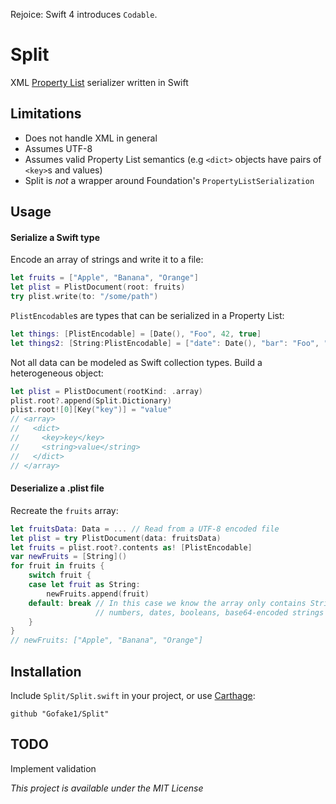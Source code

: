 Rejoice: Swift 4 introduces `Codable`.

# Split

XML [Property List](https://en.wikipedia.org/wiki/Property_list) serializer written in Swift

## Limitations

* Does not handle XML in general
* Assumes UTF-8
* Assumes valid Property List semantics (e.g `<dict>` objects have pairs of `<key>`s and values)
* Split is *not* a wrapper around Foundation's `PropertyListSerialization`

## Usage

#### Serialize a Swift type

Encode an array of strings and write it to a file:

```swift
let fruits = ["Apple", "Banana", "Orange"]
let plist = PlistDocument(root: fruits)
try plist.write(to: "/some/path")
```

`PlistEncodable`s are types that can be serialized in a Property List:

```swift
let things: [PlistEncodable] = [Date(), "Foo", 42, true]
let things2: [String:PlistEncodable] = ["date": Date(), "bar": "Foo", "answer": 42, "boolean": true]
```

Not all data can be modeled as Swift collection types.
Build a heterogeneous object:

```swift
let plist = PlistDocument(rootKind: .array)
plist.root?.append(Split.Dictionary)
plist.root![0][Key("key")] = "value"
// <array>
//   <dict>
//     <key>key</key>
//     <string>value</string>
//   </dict>
// </array>
```

#### Deserialize a .plist file

Recreate the `fruits` array:

```swift
let fruitsData: Data = ... // Read from a UTF-8 encoded file
let plist = try PlistDocument(data: fruitsData)
let fruits = plist.root?.contents as! [PlistEncodable]
var newFruits = [String]()
for fruit in fruits {
    switch fruit {
    case let fruit as String:
        newFruits.append(fruit)
    default: break // In this case we know the array only contains Strings, but Property Lists can also contain
                   // numbers, dates, booleans, base64-encoded strings
    }
}
// newFruits: ["Apple", "Banana", "Orange"]
```

## Installation

Include `Split/Split.swift` in your project, or use [Carthage](https://github.com/Carthage/Carthage):

```
github "Gofake1/Split"
```

## TODO

Implement validation

*This project is available under the MIT License*
